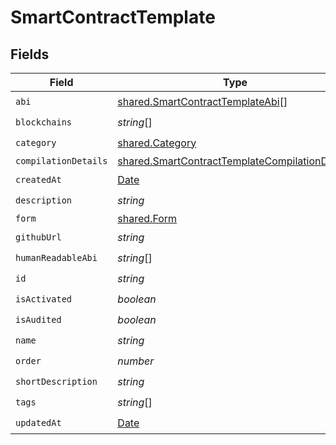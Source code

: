 # SmartContractTemplate


## Fields

| Field                                                                                                                   | Type                                                                                                                    | Required                                                                                                                | Description                                                                                                             |
| ----------------------------------------------------------------------------------------------------------------------- | ----------------------------------------------------------------------------------------------------------------------- | ----------------------------------------------------------------------------------------------------------------------- | ----------------------------------------------------------------------------------------------------------------------- |
| `abi`                                                                                                                   | [shared.SmartContractTemplateAbi](../../../sdk/models/shared/smartcontracttemplateabi.md)[]                             | :heavy_check_mark:                                                                                                      | N/A                                                                                                                     |
| `blockchains`                                                                                                           | *string*[]                                                                                                              | :heavy_check_mark:                                                                                                      | N/A                                                                                                                     |
| `category`                                                                                                              | [shared.Category](../../../sdk/models/shared/category.md)                                                               | :heavy_check_mark:                                                                                                      | N/A                                                                                                                     |
| `compilationDetails`                                                                                                    | [shared.SmartContractTemplateCompilationDetails](../../../sdk/models/shared/smartcontracttemplatecompilationdetails.md) | :heavy_minus_sign:                                                                                                      | N/A                                                                                                                     |
| `createdAt`                                                                                                             | [Date](https://developer.mozilla.org/en-US/docs/Web/JavaScript/Reference/Global_Objects/Date)                           | :heavy_check_mark:                                                                                                      | N/A                                                                                                                     |
| `description`                                                                                                           | *string*                                                                                                                | :heavy_check_mark:                                                                                                      | N/A                                                                                                                     |
| `form`                                                                                                                  | [shared.Form](../../../sdk/models/shared/form.md)                                                                       | :heavy_minus_sign:                                                                                                      | N/A                                                                                                                     |
| `githubUrl`                                                                                                             | *string*                                                                                                                | :heavy_check_mark:                                                                                                      | N/A                                                                                                                     |
| `humanReadableAbi`                                                                                                      | *string*[]                                                                                                              | :heavy_check_mark:                                                                                                      | N/A                                                                                                                     |
| `id`                                                                                                                    | *string*                                                                                                                | :heavy_check_mark:                                                                                                      | N/A                                                                                                                     |
| `isActivated`                                                                                                           | *boolean*                                                                                                               | :heavy_check_mark:                                                                                                      | N/A                                                                                                                     |
| `isAudited`                                                                                                             | *boolean*                                                                                                               | :heavy_check_mark:                                                                                                      | N/A                                                                                                                     |
| `name`                                                                                                                  | *string*                                                                                                                | :heavy_check_mark:                                                                                                      | N/A                                                                                                                     |
| `order`                                                                                                                 | *number*                                                                                                                | :heavy_check_mark:                                                                                                      | N/A                                                                                                                     |
| `shortDescription`                                                                                                      | *string*                                                                                                                | :heavy_check_mark:                                                                                                      | N/A                                                                                                                     |
| `tags`                                                                                                                  | *string*[]                                                                                                              | :heavy_check_mark:                                                                                                      | N/A                                                                                                                     |
| `updatedAt`                                                                                                             | [Date](https://developer.mozilla.org/en-US/docs/Web/JavaScript/Reference/Global_Objects/Date)                           | :heavy_check_mark:                                                                                                      | N/A                                                                                                                     |